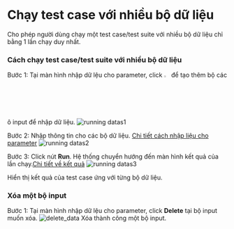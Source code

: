 # Chạy test case với nhiều bộ dữ liệu
Cho phép người dùng chạy một test case/test suite với nhiều bộ dữ liệu chỉ bằng 1 lần chạy duy nhất.
### Cách chạy test case/test suite với nhiều bộ dữ liệu
Bước 1:	Tại màn hình nhập dữ lệu cho parameter, click <img src="https://user-images.githubusercontent.com/105435351/197721977-8c0f782d-2ca0-4969-b51c-84ef3c42bc84.png" width="2.5%" /> để tạo thêm bộ các ô input để nhập dữ liệu.
![running datas1](https://user-images.githubusercontent.com/105435351/197721993-b2800ab1-24b6-4a72-8160-8c993c2ad4da.png)

Bước 2:	Nhập thông tin cho các bộ dữ liệu. [Chi tiết cách nhập liệu cho parameter](https://github.com/quynh-dn/QA-Platform/blob/main/3.2%20C%C3%A1c%20c%C3%A1ch%20nh%E1%BA%ADp%20li%E1%BB%87u%20cho%20parameter.md)
![running datas2](https://user-images.githubusercontent.com/105435351/197722004-9ed26066-a8b2-4d5e-886c-a620ba454d0f.png)

Bước 3:	Click nút **Run**. Hệ thống chuyển hướng đến màn hình kết quả của lần chạy.[Chi tiết về kết quả](https://github.com/quynh-dn/QA-Platform/blob/main/4.2%20Man%20hinh%20chay%20thuc%20thi.md)
![running datas3](https://user-images.githubusercontent.com/105435351/197722019-cdc63023-ebb9-4856-a796-428eb97dd63c.png)

Hiển thị kết quả của test case ứng với từng bộ dữ liệu.

### Xóa một bộ input
Bước 1:	Tại màn hình nhập dữ lệu cho parameter, click **Delete** tại bộ input muốn xóa.
![delete_data](https://user-images.githubusercontent.com/105435351/197724702-db8b391d-0616-4e2b-9344-2e1b7c187039.png)
Xóa thành công một bộ input.
